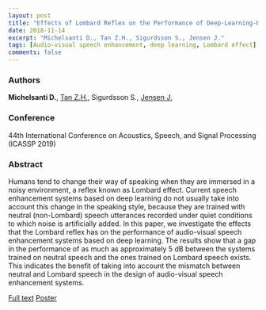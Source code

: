 ```yaml
---
layout: post
title: "Effects of Lombard Reflex on the Performance of Deep-Learning-Based Audio-Visual Speech Enhancement Systems"
date: 2018-11-14
excerpt: "Michelsanti D., Tan Z.H., Sigurdsson S., Jensen J."
tags: [Audio-visual speech enhancement, deep learning, Lombard effect]
comments: false
---
```


### Authors

**Michelsanti D.**, [Tan Z.H.](http://kom.aau.dk/~zt/), Sigurdsson S., [Jensen J.](http://kom.aau.dk/~jje/)

### Conference

44th International Conference on Acoustics, Speech, and Signal Processing (ICASSP 2019)

### Abstract

Humans tend to change their way of speaking when they are immersed in a noisy environment, a reflex known as Lombard effect. Current speech enhancement systems based on deep learning do not usually take into account this change in the speaking style, because they are trained with neutral (non-Lombard) speech utterances recorded under quiet conditions to which noise is artificially added. In this paper, we investigate the effects that the Lombard reflex has on the performance of audio-visual speech enhancement systems based on deep learning. The results show that a gap in the performance of as much as approximately 5 dB between the systems trained on neutral speech and the ones trained on Lombard speech exists. This indicates the benefit of taking into account the mismatch between neutral and Lombard speech in the design of audio-visual speech enhancement systems.

[Full text](https://arxiv.org/pdf/1811.06250)
[Poster](https://github.com/danmic/danmic.github.io/raw/master/assets/img/av_lombard.pdf)
